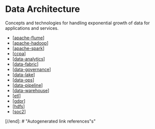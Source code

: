# Data Architecture

Concepts and technologies for handling exponential growth of data for applications and services.

- [[apache-flume]]
- [[apache-hadoop]]
- [[apache-spark]]
- [[ccpa]]
- [[data-analytics]]
- [[data-fabric]]
- [[data-governance]]
- [[data-lake]]
- [[data-ops]]
- [[data-pipeline]]
- [[data-warehouse]]
- [[etl]]
- [[gdpr]]
- [[hdfs]]
- [[soc2]]

[//begin]: # "Autogenerated link references for markdown compatibility"
[apache-flume]: data-architecture/apache-flume "Apache Flume"
[apache-hadoop]: data-architecture/apache-hadoop "Apache Hadoop"
[apache-spark]: data-architecture/apache-spark "Apache Spark"
[ccpa]: data-architecture/ccpa "California Consumer Privacy Act (CCPA)"
[data-analytics]: data-architecture/data-analytics "Data Analytics"
[data-fabric]: data-architecture/data-fabric "Data Fabric"
[data-governance]: data-architecture/data-governance "Data Governance"
[data-lake]: data-architecture/data-lake "Data Lake"
[data-ops]: data-architecture/data-ops "DataOps"
[data-pipeline]: data-architecture/data-pipeline "Data Pipeline"
[data-warehouse]: data-architecture/data-warehouse "Data Warehouse"
[etl]: data-architecture/etl "Extract, transform, load"
[gdpr]: data-architecture/gdpr "General Data Protection Regulation (GDPR)"
[hdfs]: data-architecture/hdfs "Hadoop Distributed File System (HDFS)"
[soc2]: data-architecture/soc2 "SOC 2 Certification"

[//end]: # "Autogenerated link references"s"
